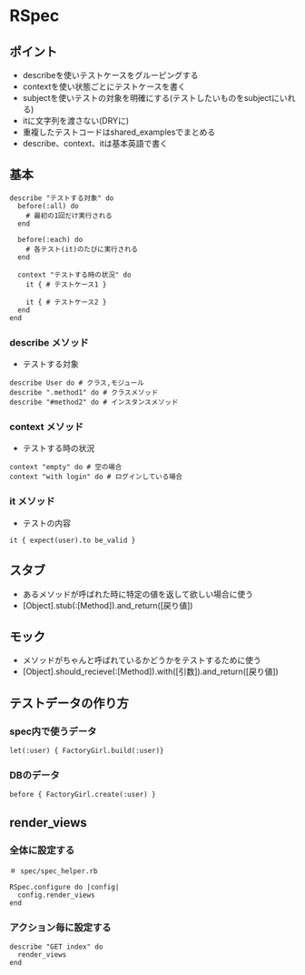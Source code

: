 # RSpec

## ポイント
* describeを使いテストケースをグルーピングする
* contextを使い状態ごとにテストケースを書く
* subjectを使いテストの対象を明確にする(テストしたいものをsubjectにいれる)
* itに文字列を渡さない(DRYに)
* 重複したテストコードはshared_examplesでまとめる
* describe、context、itは基本英語で書く

## 基本

```
describe "テストする対象" do
  before(:all) do
    # 最初の1回だけ実行される
  end
 
  before(:each) do
    # 各テスト(it)のたびに実行される
  end

  context "テストする時の状況" do
    it { # テストケース1 }

    it { # テストケース2 }
  end
end
```

### describe メソッド
* テストする対象

```
describe User do # クラス,モジュール
describe ".method1" do # クラスメソッド
describe "#method2" do # インスタンスメソッド
```

### context メソッド
* テストする時の状況

```
context "empty" do # 空の場合
context "with login" do # ログインしている場合
```

### it メソッド
* テストの内容

```
it { expect(user).to be_valid }
```

## スタブ
* あるメソッドが呼ばれた時に特定の値を返して欲しい場合に使う
* [Object].stub(:[Method]).and_return([戻り値])

## モック
* メソッドがちゃんと呼ばれているかどうかをテストするために使う
* [Object].should_recieve(:[Method]).with([引数]).and_return([戻り値])

## テストデータの作り方

### spec内で使うデータ
```
let(:user) { FactoryGirl.build(:user)}
```

### DBのデータ
```
before { FactoryGirl.create(:user) }
```

## render_views

### 全体に設定する
```
＃ spec/spec_helper.rb

RSpec.configure do |config|
  config.render_views
end
```


### アクション毎に設定する

```
describe "GET index" do
  render_views
end
```